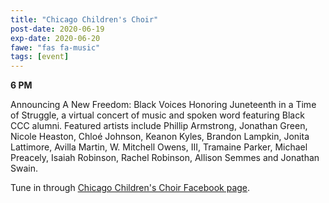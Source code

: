 ```yaml
---
title: "Chicago Children's Choir"
post-date: 2020-06-19
exp-date: 2020-06-20
fawe: "fas fa-music"
tags: [event]
---
```

**6 PM**

Announcing A New Freedom: Black Voices Honoring Juneteenth in a Time of Struggle, a virtual concert of music and spoken word featuring Black CCC alumni. Featured artists include Phillip Armstrong, Jonathan Green, Nicole Heaston, Chloé Johnson, Keanon Kyles, Brandon Lampkin, Jonita Lattimore, Avilla Martin, W. Mitchell Owens, III, Tramaine Parker, Michael Preacely, Isaiah Robinson, Rachel Robinson, Allison Semmes and Jonathan Swain.

Tune in through <a href="https://www.facebook.com/ccchoir" target="_blank">Chicago Children's Choir Facebook page</a>.
